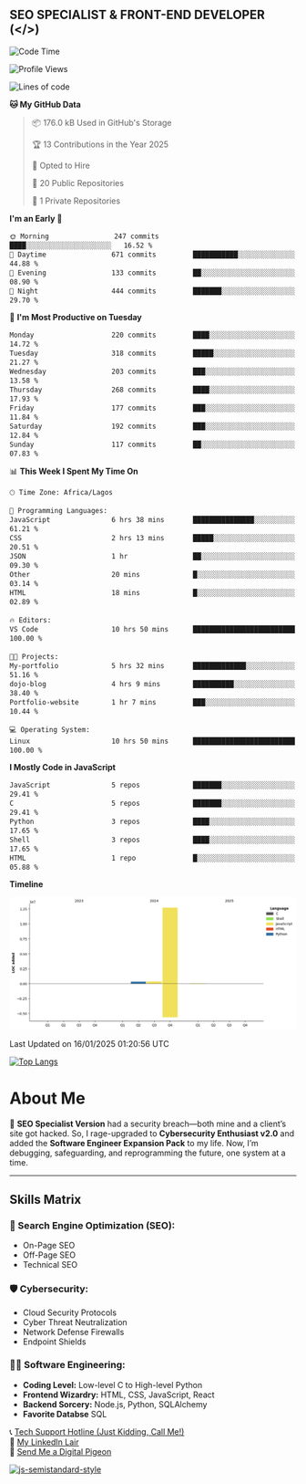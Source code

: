 ## SEO SPECIALIST & FRONT-END DEVELOPER (</>)

<!--START_SECTION:waka-->
![Code Time](http://img.shields.io/badge/Code%20Time-29%20hrs%203%20mins-blue)

![Profile Views](http://img.shields.io/badge/Profile%20Views-0-blue)

![Lines of code](https://img.shields.io/badge/From%20Hello%20World%20I%27ve%20Written-13.4%20million%20lines%20of%20code-blue)

**🐱 My GitHub Data** 

> 📦 176.0 kB Used in GitHub's Storage 
 > 
> 🏆 13 Contributions in the Year 2025
 > 
> 💼 Opted to Hire
 > 
> 📜 20 Public Repositories 
 > 
> 🔑 1 Private Repositories 
 > 
**I'm an Early 🐤** 

```text
🌞 Morning                247 commits         ████░░░░░░░░░░░░░░░░░░░░░   16.52 % 
🌆 Daytime                671 commits         ███████████░░░░░░░░░░░░░░   44.88 % 
🌃 Evening                133 commits         ██░░░░░░░░░░░░░░░░░░░░░░░   08.90 % 
🌙 Night                  444 commits         ███████░░░░░░░░░░░░░░░░░░   29.70 % 
```
📅 **I'm Most Productive on Tuesday** 

```text
Monday                   220 commits         ████░░░░░░░░░░░░░░░░░░░░░   14.72 % 
Tuesday                  318 commits         █████░░░░░░░░░░░░░░░░░░░░   21.27 % 
Wednesday                203 commits         ███░░░░░░░░░░░░░░░░░░░░░░   13.58 % 
Thursday                 268 commits         ████░░░░░░░░░░░░░░░░░░░░░   17.93 % 
Friday                   177 commits         ███░░░░░░░░░░░░░░░░░░░░░░   11.84 % 
Saturday                 192 commits         ███░░░░░░░░░░░░░░░░░░░░░░   12.84 % 
Sunday                   117 commits         ██░░░░░░░░░░░░░░░░░░░░░░░   07.83 % 
```


📊 **This Week I Spent My Time On** 

```text
🕑︎ Time Zone: Africa/Lagos

💬 Programming Languages: 
JavaScript               6 hrs 38 mins       ███████████████░░░░░░░░░░   61.21 % 
CSS                      2 hrs 13 mins       █████░░░░░░░░░░░░░░░░░░░░   20.51 % 
JSON                     1 hr                ██░░░░░░░░░░░░░░░░░░░░░░░   09.30 % 
Other                    20 mins             █░░░░░░░░░░░░░░░░░░░░░░░░   03.14 % 
HTML                     18 mins             █░░░░░░░░░░░░░░░░░░░░░░░░   02.89 % 

🔥 Editors: 
VS Code                  10 hrs 50 mins      █████████████████████████   100.00 % 

🐱‍💻 Projects: 
My-portfolio             5 hrs 32 mins       █████████████░░░░░░░░░░░░   51.16 % 
dojo-blog                4 hrs 9 mins        ██████████░░░░░░░░░░░░░░░   38.40 % 
Portfolio-website        1 hr 7 mins         ███░░░░░░░░░░░░░░░░░░░░░░   10.44 % 

💻 Operating System: 
Linux                    10 hrs 50 mins      █████████████████████████   100.00 % 
```

**I Mostly Code in JavaScript** 

```text
JavaScript               5 repos             ███████░░░░░░░░░░░░░░░░░░   29.41 % 
C                        5 repos             ███████░░░░░░░░░░░░░░░░░░   29.41 % 
Python                   3 repos             ████░░░░░░░░░░░░░░░░░░░░░   17.65 % 
Shell                    3 repos             ████░░░░░░░░░░░░░░░░░░░░░   17.65 % 
HTML                     1 repo              █░░░░░░░░░░░░░░░░░░░░░░░░   05.88 % 
```



**Timeline**

![Lines of Code chart](https://raw.githubusercontent.com/T33C33/T33C33/main/assets/bar_graph.png)


 Last Updated on 16/01/2025 01:20:56 UTC
<!--END_SECTION:waka-->

[![Top Langs](https://github-readme-stats.vercel.app/api/top-langs/?username=T33C33&layout=compact&theme=radical)](https://github.com/T33C33)

# About Me

👾 **SEO Specialist Version** had a security breach—both mine and a client’s site got hacked. So, I rage-upgraded to **Cybersecurity Enthusiast v2.0** and added the **Software Engineer Expansion Pack** to my life. Now, I’m debugging, safeguarding, and reprogramming the future, one system at a time.

---

## Skills Matrix

### 🎯 Search Engine Optimization (SEO):

- On-Page SEO
- Off-Page SEO
- Technical SEO

### 🛡️ Cybersecurity:

- Cloud Security Protocols
- Cyber Threat Neutralization
- Network Defense Firewalls
- Endpoint Shields

### 👨‍💻 Software Engineering:

- **Coding Level:** Low-level C to High-level Python
- **Frontend Wizardry:** HTML, CSS, JavaScript, React
- **Backend Sorcery:** Node.js, Python, SQLAlchemy
- **Favorite Databse** SQL

📞 [Tech Support Hotline (Just Kidding, Call Me!)](tel:+2348088625285)  
🔗 [My LinkedIn Lair](https://www.linkedin.com/in/teecee 'teecee')  
📧 [Send Me a Digital Pigeon](mailto:teeceeiheukwumere@gmail.com)

[![js-semistandard-style](https://raw.githubusercontent.com/standard/semistandard/master/badge.svg)](https://github.com/standard/semistandard)
